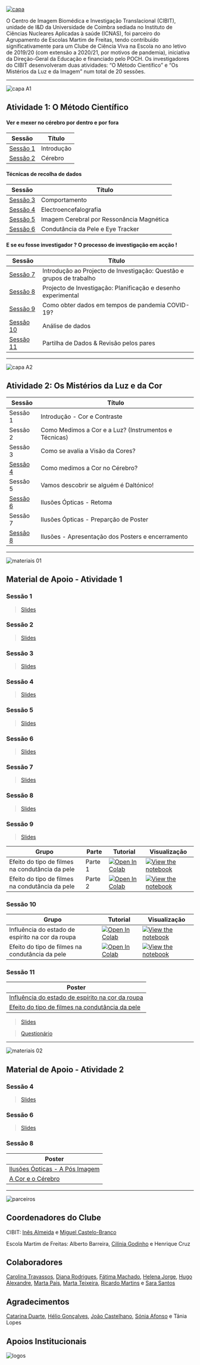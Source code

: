 [![capa](https://github.com/CIBIT-ICNAS/clube-ciencia-viva/blob/main/files/capa.png)](https://vimeo.com/503285857)



O Centro de Imagem Biomédica e Investigação Translacional (CIBIT), unidade de I&D da Universidade de Coimbra sediada no Instituto de Ciências Nucleares Aplicadas à saúde (ICNAS), foi parceiro do Agrupamento de Escolas Martim de Freitas, tendo contribuído significativamente para um Clube de Ciência Viva na Escola no ano letivo de 2019/20 (com extensão a 2020/21, por motivos de pandemia), iniciativa da Direção-Geral da Educação e financiado pelo POCH. Os investigadores do CIBIT desenvolveram duas atividades: “O Método Científico” e “Os Mistérios da Luz e da Imagem” num total de 20 sessões. 

---

![capa A1](https://github.com/CIBIT-ICNAS/clube-ciencia-viva/blob/main/files/activity01.jpg)

## Atividade 1: O Método Científico

#### Ver e mexer no cérebro por dentro e por fora
| Sessão | Título |
| - | --- |
| [Sessão 1](#sessão-1) | Introdução |
| [Sessão 2](#sessão-2)| Cérebro |

#### Técnicas de recolha de dados
| Sessão | Título |
| - | --- |
| [Sessão 3](#sessão-3)| Comportamento |
| [Sessão 4](#sessão-4) | Electroencefalografia |
| [Sessão 5](#sessão-5) | Imagem Cerebral por Ressonância Magnética |
| [Sessão 6](#sessão-6) | Condutância da Pele e Eye Tracker |

#### E se eu fosse investigador ? O processo de investigação em acção !
| Sessão | Título |
| - | --- |
| [Sessão 7](#sessão-7) | Introdução ao Projecto de Investigação: Questão e grupos de trabalho |
| [Sessão 8](#sessão-8) | Projecto de Investigação: Planificação e desenho experimental|
| [Sessão 9](#sessão-9) | Como obter dados em tempos de pandemia COVID-19? |
| [Sessão 10](#sessão-10) | Análise de dados |
| [Sessão 11](#sessão-11) | Partilha de Dados & Revisão pelos pares |

---

![capa A2](https://github.com/CIBIT-ICNAS/clube-ciencia-viva/blob/main/files/activity02.jpg)

## Atividade 2: Os Mistérios da Luz e da Cor
| Sessão | Título |
| - | --- |
| Sessão 1 | Introdução - Cor e Contraste |
| Sessão 2 |Como Medimos a Cor e a Luz? (Instrumentos e Técnicas) |
| Sessão 3 |Como se avalia a Visão da Cores? |
| [Sessão 4](#sessão-4-1) | Como medimos a Cor no Cérebro? |
| Sessão 5 | Vamos descobrir se alguém é Daltónico! |
| [Sessão 6](#sessão-6-1) | Ilusões Ópticas - Retoma |
| Sessão 7 | Ilusões Ópticas - Preparção de Poster |
| [Sessão 8](#sessão-8-1) | Ilusões  - Apresentação dos Posters e encerramento|

---

![materiais 01](https://github.com/CIBIT-ICNAS/clube-ciencia-viva/blob/main/files/materials01.jpg)

## Material de Apoio - Atividade 1

### Sessão 1
> [Slides](activity1/slides/Lesson1Activity1.pdf)

### Sessão 2
> [Slides](activity1/slides/Lesson2Activity1.pdf)

### Sessão 3
> [Slides](activity1/slides/Lesson3Activity1.pdf)

### Sessão 4
> [Slides](activity1/slides/Lesson4Activity1.pdf)

### Sessão 5
> [Slides](activity1/slides/Lesson5Activity1.pdf)

### Sessão 6
> [Slides](activity1/slides/Lesson6Activity1.pdf)

### Sessão 7
> [Slides](activity1/slides/Lesson7Activity1.pdf)

### Sessão 8
> [Slides](activity1/slides/Lesson8Activity1.pdf)

### Sessão 9

> [Slides](activity1/slides/Lesson9Activity1.pdf)


| Grupo | Parte | Tutorial | Visualização |
| - | - | --- | ---- |
| Efeito do tipo de filmes na condutância da pele | Parte 1 | [![Open In Colab](https://colab.research.google.com/assets/colab-badge.svg)](https://colab.research.google.com/github/CIBIT-ICNAS/clube-ciencia-viva/blob/main/activity1/tutorials/SAG-sessao9-part1-group3.ipynb) | [![View the notebook](https://img.shields.io/badge/render-nbviewer-orange.svg)](https://nbviewer.jupyter.org/github/CIBIT-ICNAS/clube-ciencia-viva/blob/main/activity1/tutorials/SAG-sessao9-part1-group3.ipynb?flush_cache=true) |
| Efeito do tipo de filmes na condutância da pele | Parte 2 | [![Open In Colab](https://colab.research.google.com/assets/colab-badge.svg)](https://colab.research.google.com/github/CIBIT-ICNAS/clube-ciencia-viva/blob/main/activity1/tutorials/SAG-sessao9-part2-group3.ipynb) | [![View the notebook](https://img.shields.io/badge/render-nbviewer-orange.svg)](https://nbviewer.jupyter.org/github/CIBIT-ICNAS/clube-ciencia-viva/blob/main/activity1/tutorials/SAG-sessao9-part2-group3.ipynb?flush_cache=true) |


### Sessão 10
| Grupo | Tutorial | Visualização |
| - | --- | ---- |
| Influência do estado de espírito na cor da roupa | [![Open In Colab](https://colab.research.google.com/assets/colab-badge.svg)](https://colab.research.google.com/github/CIBIT-ICNAS/clube-ciencia-viva/blob/main/activity1/tutorials/SAG-sessao10-group1.ipynb) | [![View the notebook](https://img.shields.io/badge/render-nbviewer-orange.svg)](https://nbviewer.jupyter.org/github/CIBIT-ICNAS/clube-ciencia-viva/blob/main/activity1/tutorials/SAG-sessao10-group1.ipynb?flush_cache=true) |
| Efeito do tipo de filmes na condutância da pele | [![Open In Colab](https://colab.research.google.com/assets/colab-badge.svg)](https://colab.research.google.com/github/CIBIT-ICNAS/clube-ciencia-viva/blob/main/activity1/tutorials/SAG-sessao10-group3.ipynb) | [![View the notebook](https://img.shields.io/badge/render-nbviewer-orange.svg)](https://nbviewer.jupyter.org/github/CIBIT-ICNAS/clube-ciencia-viva/blob/main/activity1/tutorials/SAG-sessao10-group3.ipynb?flush_cache=true) |


### Sessão 11
| Poster |
| --- | 
| [Influência do estado de espírito na cor da roupa](activity1/poster/Grupo1-POSTER-sessions9-to-11-EMartimFreitas_POCH.pdf) |
| [Efeito do tipo de filmes na condutância da pele](activity1/poster/Grupo3-POSTER-sessions9-to-11-EMartimFreitas_POCH.pdf) |

> [Slides](activity1/slides/Lesson11Activity1.pdf)

> [Questionário](activity1/form/Actividade%201_questionário_geral.pdf)


---

![materiais 02](https://github.com/CIBIT-ICNAS/clube-ciencia-viva/blob/main/files/materials02.jpg)

## Material de Apoio - Atividade 2

### Sessão 4
> [Slides](activity2/slides/Lesson4Activity2.pdf)


### Sessão 6
> [Slides](activity2/slides/Lesson6Activity2.pdf)

### Sessão 8

| Poster |
| --- | 
| [Ilusões Ópticas - A Pós Imagem](activity2/poster/Grupo1-POSTER-sessions9-to-11-EMartimFreitas_POCH.pdf) |
| [A Cor e o Cérebro](activity2/poster/Grupo2-POSTER-sessions9-to-11-EMartimFreitas_POCH.pdf) |

---
![parceiros](https://github.com/CIBIT-ICNAS/clube-ciencia-viva/blob/main/files/partners.png)

## Coordenadores do Clube
CIBIT: [Inês Almeida](https://orcid.org/0000-0003-0230-3075) e [Miguel Castelo-Branco](https://orcid.org/0000-0003-4364-6373)

Escola Martim de Freitas: Alberto Barreira, [Cilínia Godinho](https://www.linkedin.com/in/cil%C3%ADnia-godinho-b355b454/?originalSubdomain=pt) e Henrique Cruz 

## Colaboradores
[Carolina Travassos](https://orcid.org/0000-0002-8555-9844), [Diana Rodrigues](https://orcid.org/0000-0002-6755-2841), [Fátima Machado](https://orcid.org/0000-0001-8878-1750), [Helena Jorge](https://orcid.org/0000-0003-1745-6891), [Hugo Alexandre](https://orcid.org/0000-0001-9504-6543), [Marta Pais](https://orcid.org/0000-0001-8593-0810), [Marta Teixeira](https://orcid.org/0000-0003-3647-6767), [Ricardo Martins](http://orcid.org/0000-0001-7184-185X) e [Sara Santos](https://orcid.org/0000-0002-7594-4765)

## Agradecimentos
[Catarina Duarte](https://orcid.org/0000-0002-5620-2424), [Hélio Gonçalves](https://orcid.org/0000-0001-6471-7818), [João Castelhano](https://orcid.org/0000-0002-8996-1515), [Sónia Afonso](https://www.researchgate.net/profile/Sonia_Afonso2) e Tânia Lopes

## Apoios Institucionais
![logos](https://github.com/CIBIT-ICNAS/clube-ciencia-viva/blob/main/files/logos.png)
